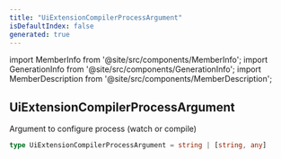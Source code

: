 ```yaml
---
title: "UiExtensionCompilerProcessArgument"
isDefaultIndex: false
generated: true
---
```

<!-- This file was generated from the Vendure source. Do not modify. Instead, re-run the "docs:build" script -->
import MemberInfo from '@site/src/components/MemberInfo';
import GenerationInfo from '@site/src/components/GenerationInfo';
import MemberDescription from '@site/src/components/MemberDescription';


## UiExtensionCompilerProcessArgument

<GenerationInfo sourceFile="packages/ui-devkit/src/compiler/types.ts" sourceLine="348" packageName="@vendure/ui-devkit" />

Argument to configure process (watch or compile)

```ts title="Signature"
type UiExtensionCompilerProcessArgument = string | [string, any]
```
